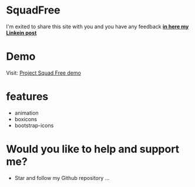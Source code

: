 # SquadFree

 I'm exited to share this site with you and you have any feedback [**in here my Linkein post**](https://www.linkedin.com/in/marouf-ebrahimi-7b6312237)

 # Demo
 Visit: [Project Squad Free demo](https://maroufebrahimi.github.io/SquadFree/)
 

# features
* animation
* boxicons
* bootstrap-icons


# Would you like to help and support me?
* Star and follow my Github repository
...
